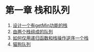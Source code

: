 # 第一章 栈和队列

 1. [设计一个有getMin功能的栈](./q1.md)
 2. [由两个栈组成的队列](./q2.md)
 3. [如何仅用递归函数和栈操作逆序一个栈](./q3.md)
 4. [猫狗队列](./q4.md)
